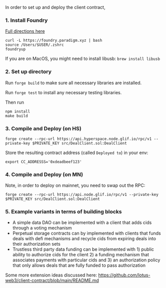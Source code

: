 In order to set up and deploy the client contract,

### 1. Install Foundry

[Full directions here](https://github.com/foundry-rs/foundry)

```
curl -L https://foundry.paradigm.xyz | bash
source /Users/$USER/.zshrc
foundryup
```

If you are on MacOS, you might need to install libusb: `brew install libusb`

### 2. Set up directory


Run `forge build` to make sure all necessary libraries are installed.

Run `forge test` to install any necessary testing libraries.

Then run 
```
npm install
make build
```
### 3. Compile and Deploy (on HS)

```
forge create --rpc-url https://api.hyperspace.node.glif.io/rpc/v1 --private-key $PRIVATE_KEY src/DealClient.sol:DealClient
```

Store the resulting contract address (called `Deployed to`) in your env:
```
export CC_ADDRESSS='0xdeadbeef123'
```

### 4. Compile and Deploy (on MN)

Note, in order to deploy on mainnet, you need to swap out the RPC:
```
forge create --rpc-url https://api.node.glif.io/rpc/v1 --private-key $PRIVATE_KEY src/DealClient.sol:DealClient
```


### 5. Example variants in terms of building blocks

* A simple data DAO can be implemented with a client that adds cids through a voting mechanism
* Perpetual storage contracts can by implemented with clients that funds deals with defi mechanisms and recycle cids from expiring deals into their authorization sets
* Trustless third party data funding can be implemented with 1) public ability to authorize cids for the client 2) a funding mechanism that associates payments with particular cids and 3) an authorization policy that only allows deals that are fully funded to pass authorization

Some more extension ideas discussed here: https://github.com/lotus-web3/client-contract/blob/main/README.md
